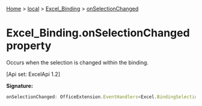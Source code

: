 [Home](./index) &gt; [local](local.md) &gt; [Excel\_Binding](local.excel_binding.md) &gt; [onSelectionChanged](local.excel_binding.onselectionchanged.md)

# Excel\_Binding.onSelectionChanged property

Occurs when the selection is changed within the binding. 

 \[Api set: ExcelApi 1.2\]

**Signature:**
```javascript
onSelectionChanged: OfficeExtension.EventHandlers<Excel.BindingSelectionChangedEventArgs>
```
